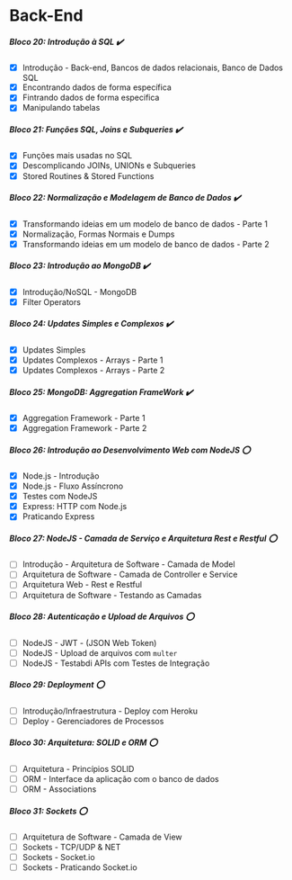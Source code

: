 # Back-End

##### Bloco 20: Introdução à SQL ✔️
- [x] Introdução - Back-end, Bancos de dados relacionais, Banco de Dados SQL 
- [x] Encontrando dados de forma específica
- [x] Fintrando dados de forma especifica
- [x] Manipulando tabelas

##### Bloco 21: Funções SQL, Joins e Subqueries ✔️
- [x] Funções mais usadas no SQL
- [x] Descomplicando JOINs, UNIONs e Subqueries
- [x] Stored Routines & Stored Functions

##### Bloco 22: Normalização e Modelagem de Banco de Dados ✔️
- [x] Transformando ideias em um modelo de banco de dados - Parte 1
- [x] Normalização, Formas Normais e Dumps
- [x] Transformando ideias em um modelo de banco de dados - Parte 2

##### Bloco 23: Introdução ao MongoDB ✔️
- [x] Introdução/NoSQL - MongoDB
- [x] Filter Operators

##### Bloco 24: Updates Simples e Complexos ✔️
- [x] Updates Simples
- [x] Updates Complexos - Arrays - Parte 1
- [x] Updates Complexos - Arrays - Parte 2

##### Bloco 25: MongoDB: Aggregation FrameWork ✔️
- [x] Aggregation Framework - Parte 1
- [x] Aggregation Framework - Parte 2

##### Bloco 26: Introdução ao Desenvolvimento Web com NodeJS :o:
- [x] Node.js - Introdução
- [x] Node.js - Fluxo Assíncrono
- [x] Testes com NodeJS
- [x] Express: HTTP com Node.js
- [x] Praticando Express

##### Bloco 27: NodeJS - Camada de Serviço e Arquitetura Rest e Restful :o:
- [ ] Introdução - Arquitetura de Software - Camada de Model
- [ ] Arquitetura de Software - Camada de Controller e Service
- [ ] Arquitetura Web - Rest e Restful 
- [ ] Arquitetura de Software - Testando as Camadas

##### Bloco 28: Autenticação e Upload de Arquivos :o:
- [ ] NodeJS - JWT - (JSON Web Token)
- [ ] NodeJS - Upload de arquivos com `multer`
- [ ] NodeJS - Testabdi APIs com Testes de Integração 

##### Bloco 29: Deployment :o:
- [ ] Introdução/Infraestrutura - Deploy com Heroku 
- [ ] Deploy - Gerenciadores de Processos

##### Bloco 30: Arquitetura: SOLID e ORM :o:
- [ ] Arquitetura - Princípios SOLID
- [ ] ORM - Interface da aplicação com o banco de dados
- [ ] ORM - Associations

##### Bloco 31: Sockets :o:
- [ ] Arquitetura de Software - Camada de View
- [ ] Sockets - TCP/UDP & NET
- [ ] Sockets - Socket.io
- [ ] Sockets - Praticando Socket.io
